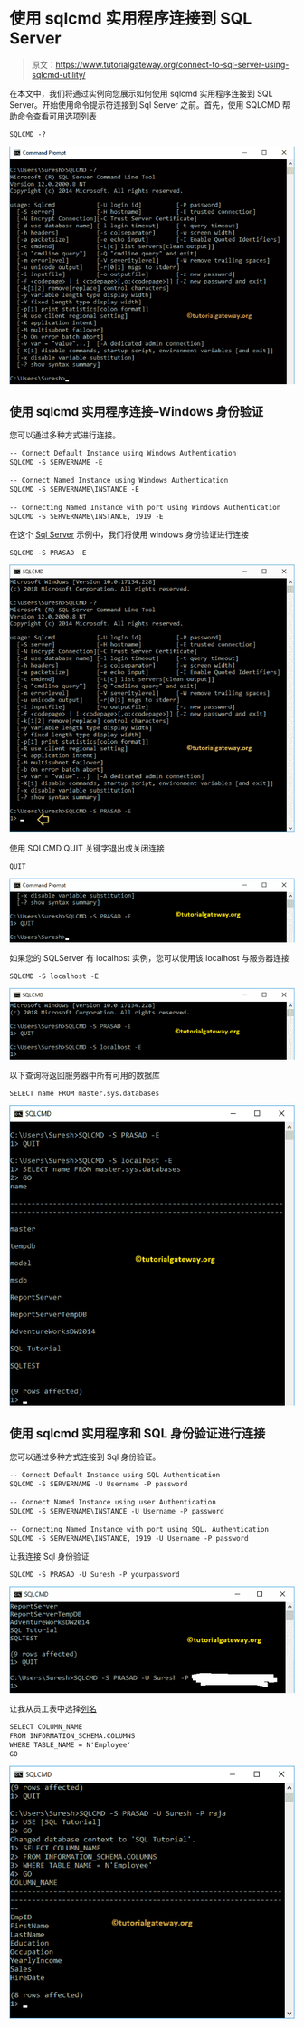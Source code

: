 # 使用 sqlcmd 实用程序连接到 SQL Server

> 原文：<https://www.tutorialgateway.org/connect-to-sql-server-using-sqlcmd-utility/>

在本文中，我们将通过实例向您展示如何使用 sqlcmd 实用程序连接到 SQL Server。开始使用命令提示符连接到 Sql Server 之前。首先，使用 SQLCMD 帮助命令查看可用选项列表

```
SQLCMD -?
```

![Connect to SQL Server using sqlcmd utility 1](img/ffc1667df080cedebfa1fd09676484cd.png)

## 使用 sqlcmd 实用程序连接–Windows 身份验证

您可以通过多种方式进行连接。

```
-- Connect Default Instance using Windows Authentication
SQLCMD -S SERVERNAME -E

-- Connect Named Instance using Windows Authentication
SQLCMD -S SERVERNAME\INSTANCE -E

-- Connecting Named Instance with port using Windows Authentication
SQLCMD -S SERVERNAME\INSTANCE, 1919 -E
```

在这个 [Sql Server](https://www.tutorialgateway.org/sql/) 示例中，我们将使用 windows 身份验证进行连接

```
SQLCMD -S PRASAD -E

```

![Connect to SQL Server using sqlcmd utility 2](img/7f13d3fa1a9b0d940e25acb73aac7302.png)

使用 SQLCMD QUIT 关键字退出或关闭连接

```
QUIT

```

![Connect to SQL Server using sqlcmd utility 3](img/aed24ff770cdd26c44a4ceed86394288.png)

如果您的 SQLServer 有 localhost 实例，您可以使用该 localhost 与服务器连接

```
SQLCMD -S localhost -E

```

![Connect to SQL Server using sqlcmd utility 4](img/dfd3700b67e37a722bf8d9ea32ac5802.png)

以下查询将返回服务器中所有可用的数据库

```
SELECT name FROM master.sys.databases

```

![Connect to SQL Server using sqlcmd utility 6](img/3f45038db385f7b7f4957295e6dc3da3.png)

## 使用 sqlcmd 实用程序和 SQL 身份验证进行连接

您可以通过多种方式连接到 Sql 身份验证。

```
-- Connect Default Instance using SQL Authentication
SQLCMD -S SERVERNAME -U Username -P password

-- Connect Named Instance using user Authentication
SQLCMD -S SERVERNAME\INSTANCE -U Username -P password

-- Connecting Named Instance with port using SQL. Authentication
SQLCMD -S SERVERNAME\INSTANCE, 1919 -U Username -P password
```

让我连接 Sql 身份验证

```
SQLCMD -S PRASAD -U Suresh -P yourpassword
```

![Connect to SQL Server using sqlcmd utility 7](img/afb3a370128ce90941e069c8fea063c6.png)

让我从员工表中选择[列名](https://www.tutorialgateway.org/get-column-names-from-table-in-sql/)

```
SELECT COLUMN_NAME
FROM INFORMATION_SCHEMA.COLUMNS
WHERE TABLE_NAME = N'Employee'
GO
```

![Connect to SQL Server using sqlcmd utility 8](img/caee1e4929d8c0c70b06624aae835b90.png)